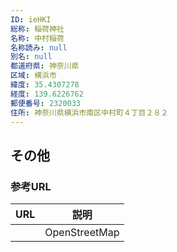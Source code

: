 ```yaml
---
ID: ieHKI
総称: 稲荷神社
名称: 中村稲荷
名称読み: null
別名: null
都道府県: 神奈川県
区域: 横浜市
緯度: 35.4307278
経度: 139.6226762
郵便番号: 2320033
住所: 神奈川県横浜市南区中村町４丁目２８２
---
```


## その他

### 参考URL

| URL | 説明          |
| --- | ------------- |
|     | OpenStreetMap |
